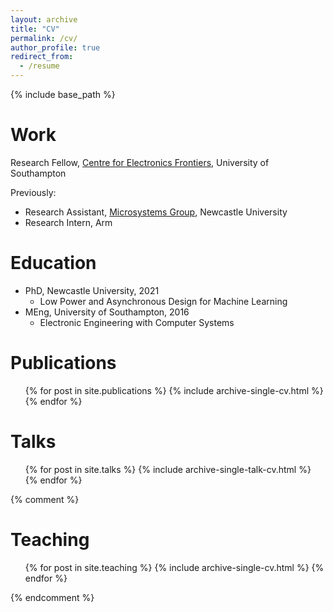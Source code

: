 ```yaml
---
layout: archive
title: "CV"
permalink: /cv/
author_profile: true
redirect_from:
  - /resume
---
```


{% include base_path %}

Work
======
Research Fellow, [Centre for Electronics Frontiers](https://cef.soton.ac.uk/), University of Southampton

Previously:
* Research Assistant, [Microsystems Group](https://www.ncl.ac.uk/engineering/research/electrical-electronic-engineering/u-systems/), Newcastle University
* Research Intern, Arm
  
Education
======
* PhD, Newcastle University, 2021
  * Low Power and Asynchronous Design for Machine Learning
* MEng, University of Southampton, 2016
  * Electronic Engineering with Computer Systems

Publications
======
  <ul>{% for post in site.publications %}
    {% include archive-single-cv.html %}
  {% endfor %}</ul>
  
Talks
======
  <ul>{% for post in site.talks %}
    {% include archive-single-talk-cv.html %}
  {% endfor %}</ul>
  
{% comment %}

Teaching
======
  <ul>{% for post in site.teaching %}
    {% include archive-single-cv.html %}
  {% endfor %}</ul>
{% endcomment %}

